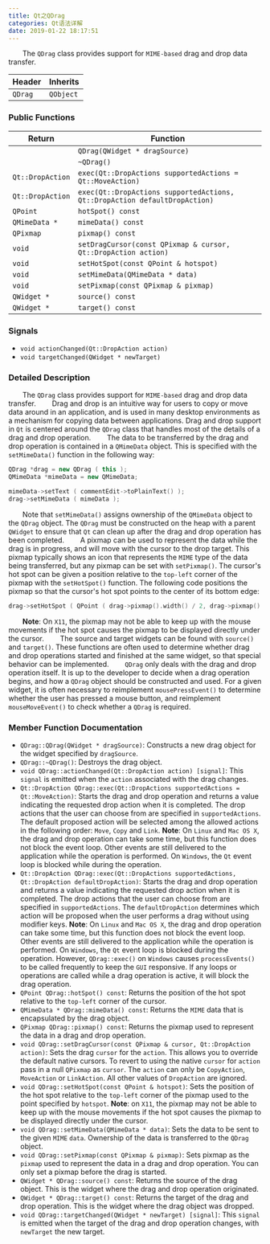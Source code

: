 ```yaml
---
title: Qt之QDrag
categories: Qt语法详解
date: 2019-01-22 18:17:51
---
```

&emsp;&emsp;The `QDrag` class provides support for `MIME-based` drag and drop data transfer.<!--more-->

Header  | Inherits
--------|---------
`QDrag` | `QObject`

### Public Functions

Return           | Function
-----------------|---------
                 | `QDrag(QWidget * dragSource)`
                 | `~QDrag()`
`Qt::DropAction` | `exec(Qt::DropActions supportedActions = Qt::MoveAction)`
`Qt::DropAction` | `exec(Qt::DropActions supportedActions, Qt::DropAction defaultDropAction)`
`QPoint`         | `hotSpot() const`
`QMimeData *`    | `mimeData() const`
`QPixmap`        | `pixmap() const`
`void`           | `setDragCursor(const QPixmap & cursor, Qt::DropAction action)`
`void`           | `setHotSpot(const QPoint & hotspot)`
`void`           | `setMimeData(QMimeData * data)`
`void`           | `setPixmap(const QPixmap & pixmap)`
`QWidget *`      | `source() const`
`QWidget *`      | `target() const`

### Signals

- `void actionChanged(Qt::DropAction action)`
- `void targetChanged(QWidget * newTarget)`

### Detailed Description

&emsp;&emsp;The `QDrag` class provides support for `MIME-based` drag and drop data transfer.
&emsp;&emsp;Drag and drop is an intuitive way for users to copy or move data around in an application, and is used in many desktop environments as a mechanism for copying data between applications. Drag and drop support in `Qt` is centered around the `QDrag` class that handles most of the details of a drag and drop operation.
&emsp;&emsp;The data to be transferred by the drag and drop operation is contained in a `QMimeData` object. This is specified with the `setMimeData()` function in the following way:

``` cpp
QDrag *drag = new QDrag ( this );
QMimeData *mimeData = new QMimeData;

mimeData->setText ( commentEdit->toPlainText() );
drag->setMimeData ( mimeData );
```

&emsp;&emsp;Note that `setMimeData()` assigns ownership of the `QMimeData` object to the `QDrag` object. The `QDrag` must be constructed on the heap with a parent `QWidget` to ensure that `Qt` can clean up after the drag and drop operation has been completed.
&emsp;&emsp;A pixmap can be used to represent the data while the drag is in progress, and will move with the cursor to the drop target. This pixmap typically shows an icon that represents the `MIME` type of the data being transferred, but any pixmap can be set with `setPixmap()`. The cursor's hot spot can be given a position relative to the `top-left` corner of the pixmap with the `setHotSpot()` function. The following code positions the pixmap so that the cursor's hot spot points to the center of its bottom edge:

``` cpp
drag->setHotSpot ( QPoint ( drag->pixmap().width() / 2, drag->pixmap().height() ) );
```

&emsp;&emsp;**Note**: On `X11`, the pixmap may not be able to keep up with the mouse movements if the hot spot causes the pixmap to be displayed directly under the cursor.
&emsp;&emsp;The source and target widgets can be found with `source()` and `target()`. These functions are often used to determine whether drag and drop operations started and finished at the same widget, so that special behavior can be implemented.
&emsp;&emsp;`QDrag` only deals with the drag and drop operation itself. It is up to the developer to decide when a drag operation begins, and how a `QDrag` object should be constructed and used. For a given widget, it is often necessary to reimplement `mousePressEvent()` to determine whether the user has pressed a mouse button, and reimplement `mouseMoveEvent()` to check whether a `QDrag` is required.

### Member Function Documentation

- `QDrag::QDrag(QWidget * dragSource)`: Constructs a new drag object for the widget specified by `dragSource`.
- `QDrag::~QDrag()`: Destroys the drag object.
- `void QDrag::actionChanged(Qt::DropAction action) [signal]`: This `signal` is emitted when the `action` associated with the drag changes.
- `Qt::DropAction QDrag::exec(Qt::DropActions supportedActions = Qt::MoveAction)`: Starts the drag and drop operation and returns a value indicating the requested drop action when it is completed. The drop actions that the user can choose from are specified in `supportedActions`. The default proposed action will be selected among the allowed actions in the following order: `Move`, `Copy` and `Link`. **Note**: On `Linux` and `Mac OS X`, the drag and drop operation can take some time, but this function does not block the event loop. Other events are still delivered to the application while the operation is performed. On `Windows`, the `Qt` event loop is blocked while during the operation.
- `Qt::DropAction QDrag::exec(Qt::DropActions supportedActions, Qt::DropAction defaultDropAction)`: Starts the drag and drop operation and returns a value indicating the requested drop action when it is completed. The drop actions that the user can choose from are specified in `supportedActions`. The `defaultDropAction` determines which action will be proposed when the user performs a drag without using modifier keys. **Note**: On `Linux` and `Mac OS X`, the drag and drop operation can take some time, but this function does not block the event loop. Other events are still delivered to the application while the operation is performed. On `Windows`, the `Qt` event loop is blocked during the operation. However, `QDrag::exec()` on `Windows` causes `processEvents()` to be called frequently to keep the `GUI` responsive. If any loops or operations are called while a drag operation is active, it will block the drag operation.
- `QPoint QDrag::hotSpot() const`: Returns the position of the hot spot relative to the `top-left` corner of the cursor.
- `QMimeData * QDrag::mimeData() const`: Returns the `MIME` data that is encapsulated by the drag object.
- `QPixmap QDrag::pixmap() const`: Returns the pixmap used to represent the data in a drag and drop operation.
- `void QDrag::setDragCursor(const QPixmap & cursor, Qt::DropAction action)`: Sets the drag `cursor` for the `action`. This allows you to override the default native cursors. To revert to using the native `cursor` for `action` pass in a null `QPixmap` as `cursor`. The `action` can only be `CopyAction`, `MoveAction` or `LinkAction`. All other values of `DropAction` are ignored.
- `void QDrag::setHotSpot(const QPoint & hotspot)`: Sets the position of the hot spot relative to the `top-left` corner of the pixmap used to the point specified by `hotspot`. **Note**: on `X11`, the pixmap may not be able to keep up with the mouse movements if the hot spot causes the pixmap to be displayed directly under the cursor.
- `void QDrag::setMimeData(QMimeData * data)`: Sets the data to be sent to the given `MIME` `data`. Ownership of the data is transferred to the `QDrag` object.
- `void QDrag::setPixmap(const QPixmap & pixmap)`: Sets pixmap as the `pixmap` used to represent the data in a drag and drop operation. You can only set a pixmap before the drag is started.
- `QWidget * QDrag::source() const`: Returns the source of the drag object. This is the widget where the drag and drop operation originated.
- `QWidget * QDrag::target() const`: Returns the target of the drag and drop operation. This is the widget where the drag object was dropped.
- `void QDrag::targetChanged(QWidget * newTarget) [signal]`: This `signal` is emitted when the target of the drag and drop operation changes, with `newTarget` the new target.